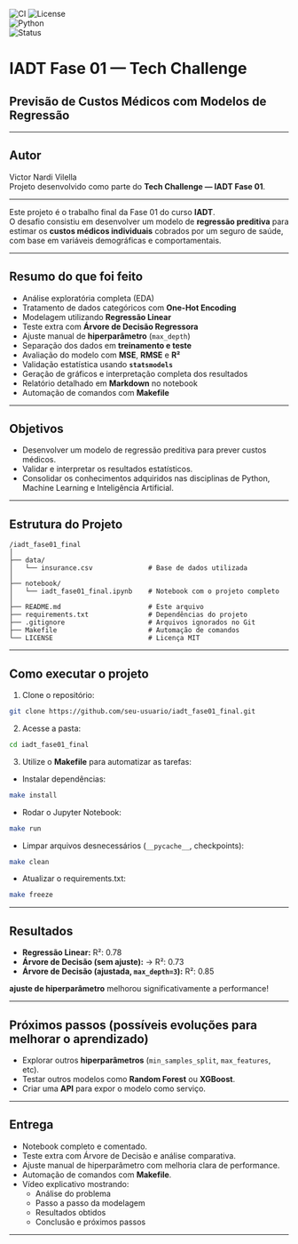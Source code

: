 ![CI](https://github.com/vvilella/iadt_fase01_final/actions/workflows/ci.yml/badge.svg)
![License](https://img.shields.io/badge/license-MIT-blue.svg)  
![Python](https://img.shields.io/badge/python-3.13.3-blue)  
![Status](https://img.shields.io/badge/status-em%20progresso-yellow)


# IADT Fase 01 — Tech Challenge

## Previsão de Custos Médicos com Modelos de Regressão

---

## **Autor**

Victor Nardi Vilella  
Projeto desenvolvido como parte do **Tech Challenge — IADT Fase 01**.

---

Este projeto é o trabalho final da Fase 01 do curso **IADT**.  
O desafio consistiu em desenvolver um modelo de **regressão preditiva** para estimar os **custos médicos individuais** cobrados por um seguro de saúde, com base em variáveis demográficas e comportamentais.

---

## **Resumo do que foi feito**

- Análise exploratória completa (EDA)  
- Tratamento de dados categóricos com **One-Hot Encoding**  
- Modelagem utilizando **Regressão Linear**  
- Teste extra com **Árvore de Decisão Regressora**  
- Ajuste manual de **hiperparâmetro** (`max_depth`)  
- Separação dos dados em **treinamento e teste**  
- Avaliação do modelo com **MSE**, **RMSE** e **R²**  
- Validação estatística usando **`statsmodels`**  
- Geração de gráficos e interpretação completa dos resultados  
- Relatório detalhado em **Markdown** no notebook  
- Automação de comandos com **Makefile**

---

## **Objetivos**

- Desenvolver um modelo de regressão preditiva para prever custos médicos.  
- Validar e interpretar os resultados estatísticos.  
- Consolidar os conhecimentos adquiridos nas disciplinas de Python, Machine Learning e Inteligência Artificial.

---

## **Estrutura do Projeto**

```
/iadt_fase01_final
│
├── data/
│   └── insurance.csv              # Base de dados utilizada
│
├── notebook/
│   └── iadt_fase01_final.ipynb    # Notebook com o projeto completo
│
├── README.md                      # Este arquivo
├── requirements.txt               # Dependências do projeto
├── .gitignore                     # Arquivos ignorados no Git
├── Makefile                       # Automação de comandos
└── LICENSE                        # Licença MIT
```

---

## **Como executar o projeto**

1. Clone o repositório:  
```bash
git clone https://github.com/seu-usuario/iadt_fase01_final.git
```

2. Acesse a pasta:  
```bash
cd iadt_fase01_final
```

3. Utilize o **Makefile** para automatizar as tarefas:  

- Instalar dependências:  
```bash
make install
```

- Rodar o Jupyter Notebook:  
```bash
make run
```

- Limpar arquivos desnecessários (`__pycache__`, checkpoints):  
```bash
make clean
```

- Atualizar o requirements.txt:  
```bash
make freeze
```

---

## **Resultados**

- **Regressão Linear:** R²: 0.78  
- **Árvore de Decisão (sem ajuste):** → R²: 0.73  
- **Árvore de Decisão (ajustada, `max_depth=3`):** R²: 0.85  

**ajuste de hiperparâmetro** melhorou significativamente a performance!  

---

## **Próximos passos (possíveis evoluções para melhorar o aprendizado)**

- Explorar outros **hiperparâmetros** (`min_samples_split`, `max_features`, etc).  
- Testar outros modelos como **Random Forest** ou **XGBoost**.  
- Criar uma **API** para expor o modelo como serviço.  

---

## **Entrega**

- Notebook completo e comentado.  
- Teste extra com Árvore de Decisão e análise comparativa.  
- Ajuste manual de hiperparâmetro com melhoria clara de performance.  
- Automação de comandos com **Makefile**.  
- Vídeo explicativo mostrando:  
  - Análise do problema  
  - Passo a passo da modelagem  
  - Resultados obtidos  
  - Conclusão e próximos passos

---
